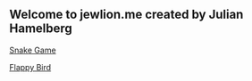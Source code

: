 ## Welcome to jewlion.me created by Julian Hamelberg

[Snake Game](http://jshjulian.github.io/snakegame)

[Flappy Bird](http://jshjulian.github.io/flappybird)

